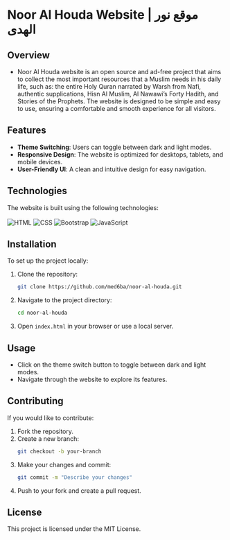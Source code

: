 # Noor Al Houda Website | موقع نور الهدى

## Overview

- Noor Al Houda website is an open source and ad-free project that aims to collect the most important resources that a Muslim needs in his daily life, such as: the entire Holy Quran narrated by Warsh from Nafi, authentic supplications, Hisn Al Muslim, Al Nawawi’s Forty Hadith, and Stories of the Prophets. The website is designed to be simple and easy to use, ensuring a comfortable and smooth experience for all visitors.

## Features

- **Theme Switching**: Users can toggle between dark and light modes.
- **Responsive Design**: The website is optimized for desktops, tablets, and mobile devices.
- **User-Friendly UI**: A clean and intuitive design for easy navigation.

## Technologies

The website is built using the following technologies:
<br>
<br>
![HTML](https://img.shields.io/badge/-HTML-orange?logo=html5&logoColor=white) ![CSS](https://img.shields.io/badge/-CSS-blue?logo=css3&logoColor=white) ![Bootstrap](https://img.shields.io/badge/-Bootstrap-purple?logo=bootstrap&logoColor=white) ![JavaScript](https://img.shields.io/badge/-JavaScript-yellow?logo=javascript&logoColor=white)

## Installation

To set up the project locally:

1. Clone the repository:
   ```sh
   git clone https://github.com/med6ba/noor-al-houda.git
   ```
2. Navigate to the project directory:
   ```sh
   cd noor-al-houda
   ```
3. Open `index.html` in your browser or use a local server.

## 

## Usage

- Click on the theme switch button to toggle between dark and light modes.
- Navigate through the website to explore its features.

## Contributing
If you would like to contribute:
1. Fork the repository.
2. Create a new branch:
   ```sh
   git checkout -b your-branch
   ```
3. Make your changes and commit:
   ```sh
   git commit -m "Describe your changes"
   ```
4. Push to your fork and create a pull request.

## License

This project is licensed under the MIT License.
